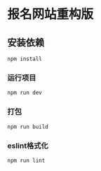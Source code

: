 # 报名网站重构版

## 安装依赖
```
npm install
```

### 运行项目
```
npm run dev
```

### 打包
```
npm run build
```

### eslint格式化
```
npm run lint
```


